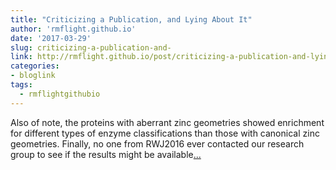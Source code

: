 ```yaml
---
title: "Criticizing a Publication, and Lying About It"
author: 'rmflight.github.io'
date: '2017-03-29'
slug: criticizing-a-publication-and-
link: http://rmflight.github.io/post/criticizing-a-publication-and-lying-about-it/
categories:
- bloglink
tags:
  - rmflightgithubio
---
```


Also of note, the proteins with aberrant zinc geometries showed enrichment for different types of enzyme classifications than those with canonical zinc geometries. Finally, no one from RWJ2016 ever contacted our research group to see if the results might be available[... <i class="fas fa-external-link-alt"></i>](http://rmflight.github.io/post/criticizing-a-publication-and-lying-about-it/)

